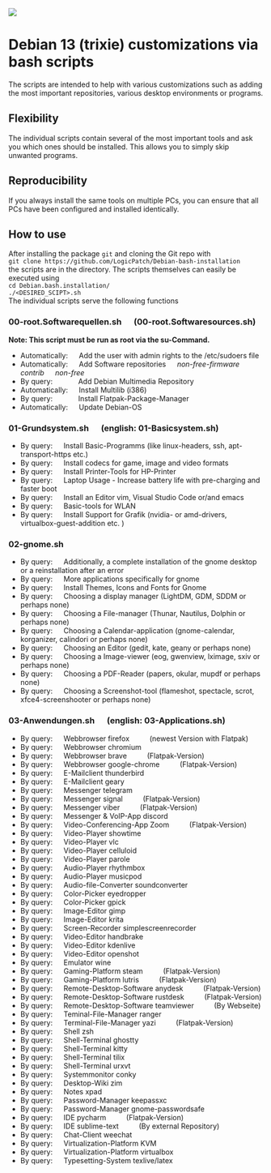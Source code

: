 
![](../debian-logo.gif)   

# Debian 13 (trixie) customizations via bash scripts  

The scripts are intended to help with various customizations such as adding the most important repositories, various desktop environments or programs.

## Flexibility
The individual scripts contain several of the most important tools and ask you which ones should be installed. This allows you to simply skip unwanted programs.

## Reproducibility
If you always install the same tools on multiple PCs, you can ensure that all PCs have been configured and installed identically.

## How to use  
After installing the package `git` and cloning the Git repo with  
`git clone https://github.com/LogicPatch/Debian-bash-installation`  
the scripts are in the directory. The scripts themselves can easily be executed using  
`cd Debian.bash.installation/`  
`./<DESIRED_SCIPT>.sh`  
The individual scripts serve the following functions

### 00-root.Softwarequellen.sh &emsp; (00-root.Softwaresources.sh) 
**Note: This script must be run as root via the su-Command.**  

* Automatically: &emsp; Add the user with admin rights to the /etc/sudoers file
* Automatically: &emsp; Add Software repositories &emsp; *non-free-firmware &emsp; contrib &emsp; non-free*
* By query: &emsp; &emsp; &ensp; Add Debian Multimedia Repository
* Automatically: &emsp; Install Multilib (i386)
* By query: &emsp; &emsp; &ensp; Install Flatpak-Package-Manager
* Automatically: &emsp; Update Debian-OS

### 01-Grundsystem.sh &emsp; (english: 01-Basicsystem.sh)
* By query: &emsp;	Install Basic-Programms (like linux-headers, ssh, apt-transport-https etc.)
* By query: &emsp; Install codecs for game, image and video formats
* By query: &emsp; Install Printer-Tools for HP-Printer
* By query: &emsp; Laptop Usage - Increase battery life with pre-charging and faster boot
* By query: &emsp; Install an Editor vim, Visual Studio Code or/and emacs
* By query: &emsp; Basic-tools for WLAN
* By query: &emsp; Install Support for Grafik (nvidia- or amd-drivers, virtualbox-guest-addition etc. )

### 02-gnome.sh  
* By query: &emsp; Additionally, a complete installation of the gnome desktop or a reinstallation after an error
* By query: &emsp; More applications specifically for gnome
* By query: &emsp; Install Themes, Icons and Fonts for Gnome
* By query: &emsp; Choosing a display manager (LightDM, GDM, SDDM or perhaps none)
* By query: &emsp; Choosing a File-manager (Thunar, Nautilus, Dolphin or perhaps none)
* By query: &emsp; Choosing a Calendar-application (gnome-calendar, korganizer, calindori or perhaps none)
* By query: &emsp; Choosing an Editor (gedit, kate, geany or perhaps none)
* By query: &emsp; Choosing a Image-viewer (eog, gwenview, lximage, sxiv or perhaps none)
* By query: &emsp; Choosing a PDF-Reader (papers, okular, mupdf or perhaps none)
* By query: &emsp; Choosing a Screenshot-tool (flameshot, spectacle, scrot, xfce4-screenshooter or perhaps none)

### 03-Anwendungen.sh &emsp; (english: 03-Applications.sh)
* By query: &emsp; Webbrowser firefox &emsp; &emsp; (newest Version with Flatpak)
* By query: &emsp; Webbrowser chromium
* By query: &emsp; Webbrowser brave &emsp; &emsp; (Flatpak-Version)
* By query: &emsp; Webbrowser google-chrome &emsp; &emsp; (Flatpak-Version)
* By query: &emsp; E-Mailclient thunderbird
* By query: &emsp; E-Mailclient geary
* By query: &emsp; Messenger telegram
* By query: &emsp; Messenger signal &emsp; &emsp; (Flatpak-Version)
* By query: &emsp; Messenger viber &emsp; &emsp; (Flatpak-Version)
* By query: &emsp; Messenger & VoIP-App discord
* By query: &emsp; Video-Conferencing-App Zoom &emsp; &emsp; (Flatpak-Version)
* By query: &emsp; Video-Player showtime
* By query: &emsp; Video-Player vlc
* By query: &emsp; Video-Player celluloid
* By query: &emsp; Video-Player parole
* By query: &emsp; Audio-Player rhythmbox
* By query: &emsp; Audio-Player musicpod
* By query: &emsp; Audio-file-Converter soundconverter
* By query: &emsp; Color-Picker eyedropper
* By query: &emsp; Color-Picker gpick
* By query: &emsp; Image-Editor gimp
* By query: &emsp; Image-Editor krita
* By query: &emsp; Screen-Recorder simplescreenrecorder
* By query: &emsp; Video-Editor handbrake
* By query: &emsp; Video-Editor kdenlive
* By query: &emsp; Video-Editor openshot
* By query: &emsp; Emulator wine
* By query: &emsp; Gaming-Platform steam &emsp; &emsp; (Flatpak-Version)
* By query: &emsp; Gaming-Platform lutris &emsp; &emsp; (Flatpak-Version)
* By query: &emsp; Remote-Desktop-Software anydesk &emsp; &emsp; (Flatpak-Version)
* By query: &emsp; Remote-Desktop-Software rustdesk &emsp; &emsp; (Flatpak-Version)
* By query: &emsp; Remote-Desktop-Software teamviewer &emsp; &emsp; (By Webseite)
* By query: &emsp; Teminal-File-Manager ranger
* By query: &emsp; Terminal-File-Manager yazi &emsp; &emsp; (Flatpak-Version)
* By query: &emsp; Shell zsh
* By query: &emsp; Shell-Terminal ghostty
* By query: &emsp; Shell-Terminal kitty
* By query: &emsp; Shell-Terminal tilix
* By query: &emsp; Shell-Terminal urxvt
* By query: &emsp; Systemmonitor conky
* By query: &emsp; Desktop-Wiki zim
* By query: &emsp; Notes xpad
* By query: &emsp; Password-Manager keepassxc
* By query: &emsp; Password-Manager gnome-passwordsafe
* By query: &emsp; IDE pycharm &emsp; &emsp; (Flatpak-Version)
* By query: &emsp; IDE sublime-text &emsp; &emsp; (By external Repository)
* By query: &emsp; Chat-Client weechat
* By query: &emsp; Virtualization-Platform KVM
* By query: &emsp; Virtualization-Platform virtualbox
* By query: &emsp; Typesetting-System texlive/latex